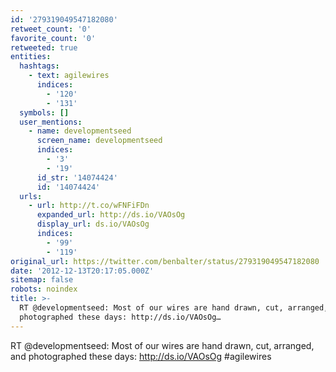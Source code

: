 ```yaml
---
id: '279319049547182080'
retweet_count: '0'
favorite_count: '0'
retweeted: true
entities:
  hashtags:
    - text: agilewires
      indices:
        - '120'
        - '131'
  symbols: []
  user_mentions:
    - name: developmentseed
      screen_name: developmentseed
      indices:
        - '3'
        - '19'
      id_str: '14074424'
      id: '14074424'
  urls:
    - url: http://t.co/wFNFiFDn
      expanded_url: http://ds.io/VAOsOg
      display_url: ds.io/VAOsOg
      indices:
        - '99'
        - '119'
original_url: https://twitter.com/benbalter/status/279319049547182080
date: '2012-12-13T20:17:05.000Z'
sitemap: false
robots: noindex
title: >-
  RT @developmentseed: Most of our wires are hand drawn, cut, arranged, and
  photographed these days: http://ds.io/VAOsOg…
---
```


RT @developmentseed: Most of our wires are hand drawn, cut, arranged, and photographed these days: http://ds.io/VAOsOg #agilewires